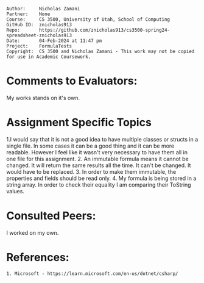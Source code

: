 ```
Author:     Nicholas Zamani
Partner:    None
Course:     CS 3500, University of Utah, School of Computing
GitHub ID:  znicholas913
Repo:       https://github.com/znicholas913/cs3500-spring24-spreadsheet-znicholas913
Date:       04-Feb-2024 at 11:47 pm
Project:    FormulaTests
Copyright:  CS 3500 and Nicholas Zamani - This work may not be copied for use in Academic Coursework.
```

# Comments to Evaluators:

My works stands on it's own.

# Assignment Specific Topics
1.I would say that it is not a good idea to have multiple classes or structs in a single file.
In some cases it can be a good thing and it can be more readable. However I feel like it wasn't very
necessary to have them all in one file for this assignment.
2. An immutable formula means it cannot be changed. It will return the same results all the time. It
   can't be changed. It would have to be replaced.
3. In order to make them immutable, the properties and fields should be read only.
4. My formula is being stored in a string array. In order to check their equality I am comparing their ToString values.


# Consulted Peers:

I worked on my own.

# References:

    1. Microsoft - https://learn.microsoft.com/en-us/dotnet/csharp/